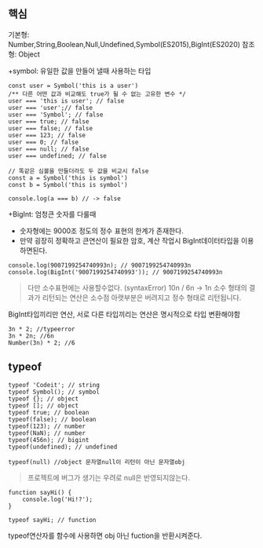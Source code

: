 ## 핵심
기본형: Number,String,Boolean,Null,Undefined,Symbol(ES2015),BigInt(ES2020)
참조형: Object

+symbol: 유일한 값을 만들어 낼때 사용하는 타입
```JS
const user = Symbol('this is a user')
/** 다른 어떤 값과 비교해도 true가 될 수 없는 고유한 변수 */
user === 'this is user'; // false
user === 'user';// false 
user === 'Symbol'; // false
user === true; // false
user === false; // false
user === 123; // false
user === 0; // false
user === null; // false
user === undefined; // false

// 똑같은 심볼을 만들더라도 두 값을 비교시 false
const a = Symbol('this is symbol')
const b = Symbol('this is symbol')

console.log(a === b) // -> false
```
+BigInt: 엄청큰 숫자를 다룰때
- 숫자형에는 9000조 정도의 정수 표현의 한계가 존재한다.
- 만약 굉장히 정확하고 큰연산이 필요한 암호, 계산 작업시 BigInt데이터타입을 이용하면된다.
```JS
console.log(9007199254740993n); // 9007199254740993n
console.log(BigInt('9007199254740993')); // 9007199254740993n

```
> 다만 소수표현에는 사용할수없다. (syntaxError)
> 10n / 6n -> 1n 소수 형태의 결과가 리턴되는 연산은 소수점 아랫부분은 버려지고 정수 형태로 리턴됩니다.

BigInt타입끼리만 연산, 서로 다른 타입끼리는 연산은 명시적으로 타입 변환해야함
```JS
3n * 2; //typeerror
3n * 2n; //6n
Number(3n) * 2; //6
```

## typeof
```JS
typeof 'Codeit'; // string
typeof Symbol(); // symbol
typeof {}; // object
typeof []; // object
typeof true; // boolean
typeof(false); // boolean
typeof(123); // number
typeof(NaN); // number
typeof(456n); // bigint
typeof(undefined); // undefined

typeof(null) //object 문자열null이 리턴이 아닌 문자열obj
```
> 프로젝트에 버그가 생기는 우려로 null은 반영되지않는다.

```JS
function sayHi() {
	console.log('Hi!?');
}

typeof sayHi; // function
```
typeof연산자를 함수에 사용하면 obj 아닌 fuction을 반환시켜준다.